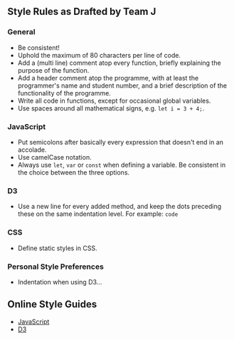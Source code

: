 ## Style Rules as Drafted by Team J

### General
*  Be consistent!
*  Uphold the maximum of 80 characters per line of code.
*  Add a (multi line) comment atop every function, briefly explaining the purpose of the function.
*  Add a header comment atop the programme, with at least the programmer's name and student number, and a brief description of the functionality of the programme.
*  Write all code in functions, except for occasional global variables.
*  Use spaces around all mathematical signs, e.g. `let i = 3 + 4;`.


### JavaScript
*  Put semicolons after basically every expression that doesn't end in an accolade.
*  Use camelCase notation.
*  Always use `let`, `var` or `const` when defining a variable. Be consistent in the choice between the three options.


### D3
*  Use a new line for every added method, and keep the dots preceding these on the same indentation level. For example:
`code`

### CSS
*  Define static styles in CSS.

### Personal Style Preferences
*  Indentation when using D3...

## Online Style Guides 
* [JavaScript](https://github.com/airbnb/javascript)
* [D3](https://northlandia.wordpress.com/2014/10/23/ten-best-practices-for-coding-with-d3/)
